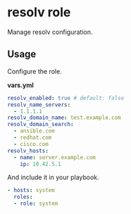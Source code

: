# resolv role

Manage resolv configuration.

## Usage

Configure the role.

**vars.yml**

```yml
resolv_enabled: true # default: false
resolv_name_servers:
  - 1.1.1.1
resolv_domain_name: test.example.com
resolv_domain_search:
  - ansible.com
  - redhat.com
  - cisco.com
resolv_hosts:
  - name: server.example.com
    ip: 10.42.5.1
```

And include it in your playbook.

```yml
- hosts: system
  roles:
  - role: system
```